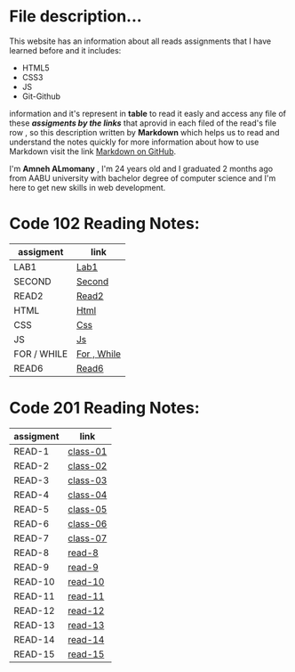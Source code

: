 # File description...
This website has an information about all reads assignments that I have learned before and it includes:
+ HTML5
+ CSS3
+ JS
+ Git-Github

information and it's represent in **table** to read it easly and access any file of these _**assigments by the links**_ that aprovid in each filed of the read's
file row , so this description written by **Markdown** which helps us to read and understand the notes quickly
for more information about how to use Markdown visit the link [Markdown on GitHub](https://docs.github.com/en/github/writing-on-github/getting-started-with-writing-and-formatting-on-github/basic-writing-and-formatting-syntax).


 I'm **Amneh ALmomany** , I'm 24 years old and I graduated 2 months ago from AABU university with bachelor degree of computer science and I'm here to get new skills in web development.


# Code 102 Reading Notes:

 | assigment | link |
 |-----------|--------|
 | LAB1 | [Lab1](102/lab1.md)|
 | SECOND  | [Second](102/second.md)|
 | READ2  | [Read2](102/read2.md)|
 | HTML  | [Html](102/html.md)|
 | CSS  | [Css](102/css.md)|
 | JS  | [Js](102/javascript.md)|
 | FOR / WHILE  | [For , While](102/javascript2.md)|
  | READ6  | [Read6](102/read6.md)|

# Code 201 Reading Notes:

 | assigment | link |
 |-----------|--------|
 | READ-1 | [class-01](201/class-01.md)| 
 | READ-2 | [class-02](201/class-02.md)|
 | READ-3 | [class-03](201/class-03.md)|
 | READ-4 | [class-04](201/class-04.md)|
 | READ-5 | [class-05](201/class-05.md)|
 | READ-6 | [class-06](201/class-06.md)|
 | READ-7 | [class-07](201/class-07.md)|
 | READ-8 | [read-8](read-8.md)|
 | READ-9 | [read-9](read-9.md)|
 | READ-10 | [read-10](read-10.md)|
 | READ-11 | [read-11](read-11.md)|
 | READ-12 | [read-12](read-12.md)|
 | READ-13 | [read-13](read-13.md)|
 | READ-14 | [read-14](read-14.md)|
 | READ-15 | [read-15](read-15.md)|
